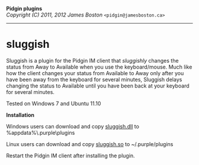 **Pidgin plugins**  
*Copyright (C) 2011, 2012 James Boston* `<pidgin@jamesboston.ca>`

---
# sluggish  
Sluggish is a plugin for the Pidgin IM client that *sluggishly* changes the
status from Away to Available when you use the keyboard/mouse. Much like how
the client changes your status from Available to Away only after you have been
away from the keyboard for several minutes, Sluggish delays changing the status
to Available until you have been back at your keyboard for several minutes.

Tested on Windows 7 and Ubuntu 11.10

**Installation**

Windows users can download and copy [sluggish.dll](https://raw.github.com/jamesboston/pidgin/master/sluggish.dll) to %appdata%\\.purple\plugins

Linux users can download and copy [sluggish.so](https://raw.github.com/jamesboston/pidgin/master/sluggish.so) to ~/.purple/plugins

Restart the Pidgin IM client after installing the plugin.
